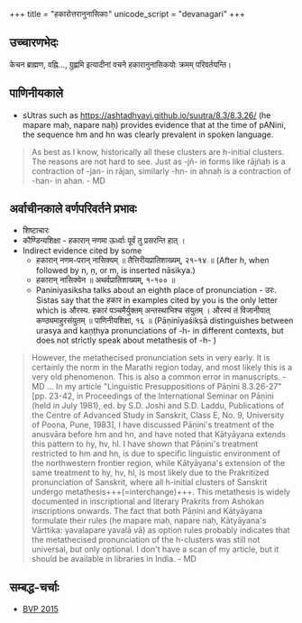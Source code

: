+++
title = "हकारोत्तरानुनासिकाः"
unicode_script = "devanagari"
+++

## उच्चारणभेदः
केचन ब्राह्मण, वह्नि…, ग्रुह्णमि इत्यादीनां वचने हकारानुनासिकयोः क्रमम् परिवर्तयन्ति। 

## पाणिनीयकाले
- sUtras such as https://ashtadhyayi.github.io/suutra/8.3/8.3.26/ (he mapare maḥ, napare naḥ) provides evidence that at the time of pANini, the sequence hm and hn was clearly prevalent in spoken language. 

>  As best as I know, historically all these clusters are h-initial clusters.  The reasons are not hard to see.  Just as -jñ- in forms like rājñaḥ is a contraction of -jan- in rājan, similarly -hn- in ahnaḥ is a contraction of -han- in ahan.  - MD

## अर्वाचीनकाले वर्णपरिवर्तने प्रभावः
- शिष्टाचारः
- कौण्डिन्यशिक्षा - हकारान् नणमा ऊर्ध्वाः पूर्वं तु प्रसरन्ति हात् ।
- Indirect evidence cited by some
  - हकारान् नणम-परान् नासिक्यम् ॥ तैत्तिरीयप्रातिशाख्यम्, २१-१४ ॥ (After h, when followed by n, ṇ, or m, is inserted nāsikya.)
  - हकारान् नासिक्येन ॥ अथर्वप्रातिशाख्यम्, १-१०० ॥
  - Paniniyasiksha talks about an eighth place of pronunciation - उरः. Sistas say that the हकार in examples cited by you is the only letter which is औरस्य.
    हकारं पञ्चमैर्युक्तम् अन्तस्थाभिश्च संयुतम् । औरस्यं तं विजानीयात् कण्ठ्यमाहुरसंयुतम् ॥  पाणिनीयशिक्षा, १६ ॥ (Pāṇinīyaśikṣā distinguishes between urasya and kaṇṭhya pronunciations of -h- in different contexts, but does not strictly speak about metathesis of -h- )

> However, the metathecised pronunciation sets in very early.  It is certainly the norm in the Marathi region today, and most likely this is a very old phenomenon.  This is also a common error in manuscripts. - MD
> ...
> In my article "Linguistic Presuppositions of Pāṇini 8.3.26-27" [pp. 23-42, in Proceedings of the International Seminar on Pāṇini (held in July 1981), ed. by S.D. Joshi and S.D. Laddu, Publications of the Centre of Advanced Study in Sanskrit, Class E, No. 9, University of Poona, Pune, 1983], I have discussed Pāṇini's treatment of the anusvāra before hm and hn, and have noted that Kātyāyana extends this pattern to hy, hv, hl.  I have shown that Pāṇini's treatment restricted to hm and hn, is due to specific linguistic environment of the northwestern frontier region, while Kātyāyana's extension of the same treatment to hy, hv, hl, is most likely due to the Prakritized pronunciation of Sanskrit, where all h-initial clusters of Sanskrit undergo metathesis+++(=interchange)+++.  This metathesis is widely documented in inscriptional and literary Prakrits from Ashokan inscriptions onwards.  The fact that both Pāṇini and Kātyāyana formulate their rules (he mapare maḥ, napare naḥ, Kātyāyana's Vārttika: yavalapare yavalā vā) as option rules probably indicates that the metathecised pronunciation of the h-clusters was still not universal, but only optional.  I don't have a scan of my article, but it should be available in libraries in India. - MD

## सम्बद्ध-चर्चाः
- [BVP 2015](https://groups.google.com/g/bvparishat/c/9fpyxiU8f0c/m/tEBhZLuwlkYJ)